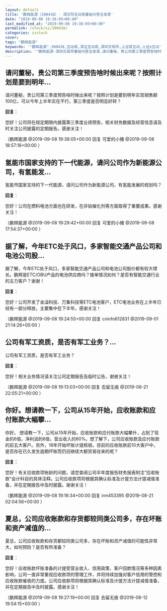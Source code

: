 ```yaml
---
layout: default
title: '鹏辉能源（300438）- 深交所互动易董秘问答全收录'
date: "2019-09-08 19:38:05+00:00"
last_modified_at: "2019-09-08 19:38:05+00:00"
permalink: /stock/sz/300438/
categories: szstock
cover: 
tags: "鹏辉能源"
keywords: '"鹏辉能源",300438,互动易,深证互动易,深圳交易所,上证易互动,上证e互动'
description: '"鹏辉能源-深圳交易所董秘问答全收录,请问董秘，贵公司第三季度预告啥时候出来呢？按照计划是要到明年实现销售额100亿，可以今年上半年实在不行，第三季度是否明显好转？"'
---
```


## 请问董秘，贵公司第三季度预告啥时候出来呢？按照计划是要到明年...

请问董秘，贵公司第三季度预告啥时候出来呢？按照计划是要到明年实现销售额100亿，可以今年上半年实在不行，第三季度是否明显好转？

**回复**：

您好！公司将在规定期限内披露第三季度业绩预告，相关财务数据及经营信息请及时关注公司披露的定期报告。感谢关注！ 

（鹏辉能源  @2019-09-08 19:38:05+00:00 回复 可爱的小猪  @2019-09-08 18:57:16+00:00 ）

## 氢能市国家支持的下一代能源，请问公司作为新能源公司，有氢能发...

氢能市国家支持的下一代能源，请问公司作为新能源公司，有氢能发展的规划吗？

**回复**：

您好！公司在燃料电池方面也在研发，在非铂催化剂等方面取得了重要成果。感谢关注！ 

（鹏辉能源  @2019-09-08 19:29:42+00:00 回复 可爱的小猪  @2019-09-08 17:54:37+00:00 ）

## 据了解，今年ETC处于风口，多家智能交通产品公司和电池公司股...

据了解，今年ETC处于风口，多家智能交通产品公司和电池公司股价都有较大增长。鹏辉是ETC/OBU产品的电池供应商吗？接单情况如何？是否有智能交通行业的主力客户？谢谢！

**回复**：

您好！公司开发了金溢科技、万集科技等ETC电池客户，ETC电池业务在上半年已经有一部分释放，主要集中在下半年。感谢关注！ 

（鹏辉能源  @2019-09-08 19:24:55+00:00 回复 cninfo612831  @2019-09-01 21:14:26+00:00 ）

## 公司有军工资质，是否有军工业务？...

公司有军工资质，是否有军工业务？

**回复**：

您好！相关业务情况请关注公司定期报告及临时公告，谢谢关注！ 

（鹏辉能源  @2019-09-08 19:13:03+00:00 回复 去留无痕  @2019-08-21 22:05:21+00:00 ）

## 你好。想请教一下，公司从15年开始，应收账款和应付账款大幅攀...

你好。
想请教一下，公司从15年开始，应收账款和应付账款大幅攀升，占到了现金的6倍，净利润的6倍，营业收入的60%。想了解下，公司应收账款及应付账款的前五大客户。另外，18年开始坏账计提核销，目前的应收账款前10大客户中，是否存在已久发生逾期坏账而仍旧继续大额贸易往来的呢？

**回复**：

您好！有关应收款项账龄的问题，请您查阅公司半年度报告财务报表附注“应收账款”会计科目的具体注释。公司应收款项将根据其确认标准及计提方法计提减值准备，并在定期报告中及时披露。谢谢关注！ 

（鹏辉能源  @2019-09-08 19:16:34+00:00 回复 irm453395  @2019-08-21 02:04:56+00:00 ）

## 夏总，公司应收账款和存货都较同类公司多，存在坏账和资产减值的...

夏总，公司应收账款和存货都较同类公司多，存在坏账和资产减值的可能性非常大，如何预防？是否有所准备？

**回复**：

您好！应收账款坏账准备的计提受营业收入、信用政策、客户回款情况等多种因素影响，公司一直非常重视应收款项的管理工作，并将持续加强对客户信用的管控和应收账款催收的力度。公司应收款项将根据其确认标准及计提方法计提减值准备，并在定期报告中及时披露。感谢关注！ 

（鹏辉能源  @2019-09-08 19:27:19+00:00 回复 去留无痕  @2019-08-12 19:54:15+00:00 ）

